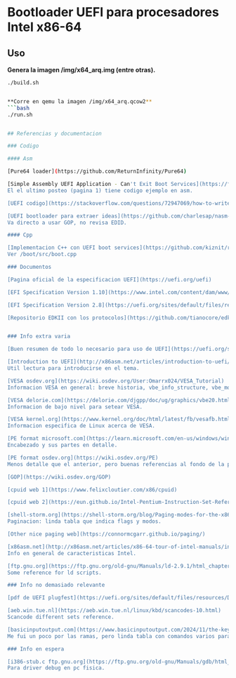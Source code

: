 # Bootloader UEFI para procesadores Intel x86-64

## Uso

**Genera la imagen /img/x64_arq.img (entre otras).**
```bash
./build.sh


**Corre en qemu la imagen /img/x64_arq.qcow2**
```bash
./run.sh


## Referencias y documentacion

### Codigo

#### Asm

[Pure64 loader](https://github.com/ReturnInfinity/Pure64)

[Simple Assembly UEFI Application - Can't Exit Boot Services](https://forum.osdev.org/viewtopic.php?t=33666)
El el ultimo posteo (pagina 1) tiene codigo ejemplo en asm.

[UEFI codigo](https://stackoverflow.com/questions/72947069/how-to-write-hello-world-efi-application-in-nasm)

[UEFI bootloader para extraer ideas](https://github.com/charlesap/nasm-uefi/tree/master)
Va directo a usar GOP, no revisa EDID.

#### Cpp

[Implementacion C++ con UEFI boot services](https://github.com/kiznit/rainbow-os)
Ver /boot/src/boot.cpp

### Documentos

[Pagina oficial de la especificacion UEFI](https://uefi.org/uefi)

[EFI Specification Version 1.10](https://www.intel.com/content/dam/www/public/us/en/zip/efi-110.zip)

[EFI Specification Version 2.8](https://uefi.org/sites/default/files/resources/UEFI_Spec_2_8_final.pdf)

[Repositorio EDKII con los protocolos](https://github.com/tianocore/edk2/tree/master/MdePkg/Include/Protocol)


### Info extra varia

[Buen resumen de todo lo necesario para uso de UEFI](https://uefi.org/specs/UEFI/2.10/02_Overview.html)

[Introduction to UEFI](http://x86asm.net/articles/introduction-to-uefi/index.html)
Util lectura para introducirse en el tema.

[VESA osdev.org](https://wiki.osdev.org/User:Omarrx024/VESA_Tutorial)
Informacion VESA en general: breve historia, vbe_info_structure, vbe_mode_info_structure, codigo asm para una funcion vbe_set_mode.

[VESA delorie.com](https://delorie.com/djgpp/doc/ug/graphics/vbe20.html)
Informacion de bajo nivel para setear VESA.

[VESA kernel.org](https://www.kernel.org/doc/html/latest/fb/vesafb.html)
Informacion especifica de Linux acerca de VESA.

[PE format microsoft.com](https://learn.microsoft.com/en-us/windows/win32/debug/pe-format)
Encabezado y sus partes en detalle.

[PE format osdev.org](https://wiki.osdev.org/PE)
Menos detalle que el anterior, pero buenas referencias al fondo de la pagina. Algunos links rotos.

[GOP](https://wiki.osdev.org/GOP)

[cpuid web 1](https://www.felixcloutier.com/x86/cpuid)

[cpuid web 2](https://eun.github.io/Intel-Pentium-Instruction-Set-Reference/data/cpuid.html)

[shell-storm.org](https://shell-storm.org/blog/Paging-modes-for-the-x86-32-bits-architectures/)
Paginacion: linda tabla que indica flags y modos.

[Other nice paging web](https://connormcgarr.github.io/paging/)

[x86asm.net](http://x86asm.net/articles/x86-64-tour-of-intel-manuals/index.html)
Info en general de caracteristicas Intel.

[ftp.gnu.org](https://ftp.gnu.org/old-gnu/Manuals/ld-2.9.1/html_chapter/ld_3.html)
Some reference for ld scripts.

### Info no demasiado relevante

[pdf de UEFI plugfest](https://uefi.org/sites/default/files/resources/Driver%20Development%20with%20EDKII_Final.pdf)

[aeb.win.tue.nl](https://aeb.win.tue.nl/linux/kbd/scancodes-10.html)
Scancode different sets reference.

[basicinputoutput.com](https://www.basicinputoutput.com/2024/11/the-keyboard-controller-interface.html)
Me fui un poco por las ramas, pero linda tabla con comandos varios para mouse, led, teclado. Tiene otros posteos interesantes, dejo la referencia porque luego quiero darle una mirada a otros posteos.

### Info en espera

[i386-stub.c ftp.gnu.org](https://ftp.gnu.org/old-gnu/Manuals/gdb/html_node/gdb_125.html)
Para driver debug en pc fisica.
